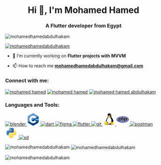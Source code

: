 <h1 align="center">Hi 👋, I'm Mohamed Hamed</h1>
<h3 align="center">A Flutter developer from Egypt</h3>

<p align="left"> <img src="https://komarev.com/ghpvc/?username=mohamedhamedabdulhakam&label=Profile%20views&color=0e75b6&style=flat" alt="mohamedhamedabdulhakam" /> </p>

<p align="left"> <a href="https://github.com/ryo-ma/github-profile-trophy"><img src="https://github-profile-trophy.vercel.app/?username=mohamedhamedabdulhakam" alt="mohamedhamedabdulhakam" /></a> </p>

- 🔭 I’m currently working on **Flutter projects with MVVM**

- 📫 How to reach me **mohamedhamedabdulhakam@gmail.com**

<h3 align="left">Connect with me:</h3>
<p align="left">
<a href="https://linkedin.com/in/mohamed hamed" target="blank"><img align="center" src="https://raw.githubusercontent.com/rahuldkjain/github-profile-readme-generator/master/src/images/icons/Social/linked-in-alt.svg" alt="mohamed hamed" height="30" width="40" /></a>
<a href="https://fb.com/mohamed hamed" target="blank"><img align="center" src="https://raw.githubusercontent.com/rahuldkjain/github-profile-readme-generator/master/src/images/icons/Social/facebook.svg" alt="mohamed hamed" height="30" width="40" /></a>
<a href="https://codeforces.com/profile/mohamed hamed abdulhakam" target="blank"><img align="center" src="https://raw.githubusercontent.com/rahuldkjain/github-profile-readme-generator/master/src/images/icons/Social/codeforces.svg" alt="mohamed hamed abdulhakam" height="30" width="40" /></a>
</p>

<h3 align="left">Languages and Tools:</h3>
<p align="left"> <a href="https://www.blender.org/" target="_blank" rel="noreferrer"> <img src="https://download.blender.org/branding/community/blender_community_badge_white.svg" alt="blender" width="40" height="40"/> </a> <a href="https://www.w3schools.com/cpp/" target="_blank" rel="noreferrer"> <img src="https://raw.githubusercontent.com/devicons/devicon/master/icons/cplusplus/cplusplus-original.svg" alt="cplusplus" width="40" height="40"/> </a> <a href="https://dart.dev" target="_blank" rel="noreferrer"> <img src="https://www.vectorlogo.zone/logos/dartlang/dartlang-icon.svg" alt="dart" width="40" height="40"/> </a> <a href="https://www.figma.com/" target="_blank" rel="noreferrer"> <img src="https://www.vectorlogo.zone/logos/figma/figma-icon.svg" alt="figma" width="40" height="40"/> </a> <a href="https://flutter.dev" target="_blank" rel="noreferrer"> <img src="https://www.vectorlogo.zone/logos/flutterio/flutterio-icon.svg" alt="flutter" width="40" height="40"/> </a> <a href="https://git-scm.com/" target="_blank" rel="noreferrer"> <img src="https://www.vectorlogo.zone/logos/git-scm/git-scm-icon.svg" alt="git" width="40" height="40"/> </a> <a href="https://www.linux.org/" target="_blank" rel="noreferrer"> <img src="https://raw.githubusercontent.com/devicons/devicon/master/icons/linux/linux-original.svg" alt="linux" width="40" height="40"/> </a> <a href="https://www.php.net" target="_blank" rel="noreferrer"> <img src="https://raw.githubusercontent.com/devicons/devicon/master/icons/php/php-original.svg" alt="php" width="40" height="40"/> </a> <a href="https://postman.com" target="_blank" rel="noreferrer"> <img src="https://www.vectorlogo.zone/logos/getpostman/getpostman-icon.svg" alt="postman" width="40" height="40"/> </a> <a href="https://www.python.org" target="_blank" rel="noreferrer"> <img src="https://raw.githubusercontent.com/devicons/devicon/master/icons/python/python-original.svg" alt="python" width="40" height="40"/> </a> <a href="https://www.adobe.com/products/xd.html" target="_blank" rel="noreferrer"> <img src="https://cdn.worldvectorlogo.com/logos/adobe-xd.svg" alt="xd" width="40" height="40"/> </a> </p>

<p><img align="left" src="https://github-readme-stats.vercel.app/api/top-langs?username=mohamedhamedabdulhakam&show_icons=true&locale=en&layout=compact" alt="mohamedhamedabdulhakam" /></p>

<p>&nbsp;<img align="center" src="https://github-readme-stats.vercel.app/api?username=mohamedhamedabdulhakam&show_icons=true&locale=en" alt="mohamedhamedabdulhakam" /></p>

<p><img align="center" src="https://github-readme-streak-stats.herokuapp.com/?user=mohamedhamedabdulhakam&" alt="mohamedhamedabdulhakam" /></p>

